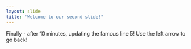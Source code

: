 ```yaml
---
layout: slide
title: "Welcome to our second slide!"
---
```

Finally - after 10 minutes, updating the famous line 5!
Use the left arrow to go back!
